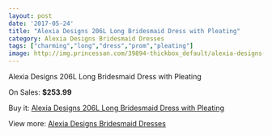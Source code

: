 ```yaml
---
layout: post
date: '2017-05-24'
title: "Alexia Designs 206L Long Bridesmaid Dress with Pleating"
category: Alexia Designs Bridesmaid Dresses
tags: ["charming","long","dress","prom","pleating"]
image: http://img.princessan.com/39894-thickbox_default/alexia-designs-206l-long-bridesmaid-dress-with-pleating.jpg
---
```

Alexia Designs 206L Long Bridesmaid Dress with Pleating

On Sales: **$253.99**
<a href="https://www.princessan.com/en/18612-alexia-designs-206l-long-bridesmaid-dress-with-pleating.html"><amp-img layout="responsive" width="600" height="600" src="//img.princessan.com/39894-thickbox_default/alexia-designs-206l-long-bridesmaid-dress-with-pleating.jpg" alt="Alexia Designs 206L Long Bridesmaid Dress with Pleating 0" /></a>

Buy it: [Alexia Designs 206L Long Bridesmaid Dress with Pleating](https://www.princessan.com/en/18612-alexia-designs-206l-long-bridesmaid-dress-with-pleating.html "Alexia Designs 206L Long Bridesmaid Dress with Pleating")

View more: [Alexia Designs Bridesmaid Dresses](https://www.princessan.com/en/172- "Alexia Designs Bridesmaid Dresses")